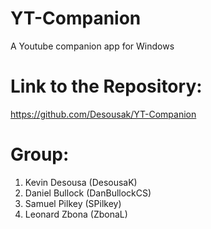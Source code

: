# YT-Companion
A Youtube companion app for Windows

# Link to the Repository:
https://github.com/Desousak/YT-Companion

# Group:
1) Kevin Desousa  (DesousaK)
2) Daniel Bullock (DanBullockCS)
3) Samuel Pilkey  (SPilkey)
4) Leonard Zbona  (ZbonaL)